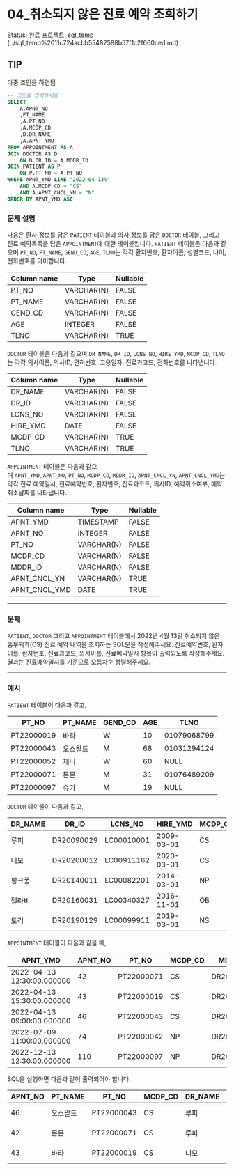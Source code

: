 # 04_취소되지 않은 진료 예약 조회하기

Status: 완료
프로젝트: sql_temp (../sql_temp%2011c724acbb55482588b57f1c2f660ced.md)

## TIP

다중 조인을 하면됨

```sql
-- 코드를 입력하세요
SELECT 
    A.APNT_NO
    ,PT_NAME
    ,A.PT_NO
    ,A.MCDP_CD
    ,D.DR_NAME
    ,A.APNT_YMD
FROM APPOINTMENT AS A
JOIN DOCTOR AS D
    ON D.DR_ID = A.MDDR_ID
JOIN PATIENT AS P
    ON P.PT_NO = A.PT_NO
WHERE APNT_YMD LIKE "2022-04-13%"
    AND A.MCDP_CD = "CS"
    AND A.APNT_CNCL_YN = "N"
ORDER BY APNT_YMD ASC
```

### **문제 설명**

다음은 환자 정보를 담은 `PATIENT` 테이블과 의사 정보를 담은 `DOCTOR` 테이블, 그리고 진료 예약목록을 담은 `APPOINTMENT`에 대한 테이블입니다. `PATIENT` 테이블은 다음과 같으며 `PT_NO`, `PT_NAME`, `GEND_CD`, `AGE`, `TLNO`는 각각 환자번호, 환자이름, 성별코드, 나이, 전화번호를 의미합니다.

| Column name | Type | Nullable |
| --- | --- | --- |
| PT_NO | VARCHAR(N) | FALSE |
| PT_NAME | VARCHAR(N) | FALSE |
| GEND_CD | VARCHAR(N) | FALSE |
| AGE | INTEGER | FALSE |
| TLNO | VARCHAR(N) | TRUE |

`DOCTOR` 테이블은 다음과 같으며 `DR_NAME`, `DR_ID`, `LCNS_NO`, `HIRE_YMD`, `MCDP_CD`, `TLNO`는 각각 의사이름, 의사ID, 면허번호, 고용일자, 진료과코드, 전화번호를 나타냅니다.

| Column name | Type | Nullable |
| --- | --- | --- |
| DR_NAME | VARCHAR(N) | FALSE |
| DR_ID | VARCHAR(N) | FALSE |
| LCNS_NO | VARCHAR(N) | FALSE |
| HIRE_YMD | DATE | FALSE |
| MCDP_CD | VARCHAR(N) | TRUE |
| TLNO | VARCHAR(N) | TRUE |

`APPOINTMENT` 테이블은 다음과 같으며 `APNT_YMD`, `APNT_NO`, `PT_NO`, `MCDP_CD`, `MDDR_ID`, `APNT_CNCL_YN`, `APNT_CNCL_YMD`는 각각 진료 예약일시, 진료예약번호, 환자번호, 진료과코드, 의사ID, 예약취소여부, 예약취소날짜를 나타냅니다.

| Column name | Type | Nullable |
| --- | --- | --- |
| APNT_YMD | TIMESTAMP | FALSE |
| APNT_NO | INTEGER | FALSE |
| PT_NO | VARCHAR(N) | FALSE |
| MCDP_CD | VARCHAR(N) | FALSE |
| MDDR_ID | VARCHAR(N) | FALSE |
| APNT_CNCL_YN | VARCHAR(N) | TRUE |
| APNT_CNCL_YMD | DATE | TRUE |

---

### 문제

`PATIENT`, `DOCTOR` 그리고 `APPOINTMENT` 테이블에서 2022년 4월 13일 취소되지 않은 흉부외과(CS) 진료 예약 내역을 조회하는 SQL문을 작성해주세요. 진료예약번호, 환자이름, 환자번호, 진료과코드, 의사이름, 진료예약일시 항목이 출력되도록 작성해주세요. 결과는 진료예약일시를 기준으로 오름차순 정렬해주세요.

---

### 예시

`PATIENT` 테이블이 다음과 같고,

| PT_NO | PT_NAME | GEND_CD | AGE | TLNO |
| --- | --- | --- | --- | --- |
| PT22000019 | 바라 | W | 10 | 01079068799 |
| PT22000043 | 오스왈드 | M | 68 | 01031294124 |
| PT22000052 | 제니 | W | 60 | NULL |
| PT22000071 | 몬몬 | M | 31 | 01076489209 |
| PT22000097 | 슈가 | M | 19 | NULL |

`DOCTOR` 테이블이 다음과 같고,

| DR_NAME | DR_ID | LCNS_NO | HIRE_YMD | MCDP_CD | TLNO |
| --- | --- | --- | --- | --- | --- |
| 루피 | DR20090029 | LC00010001 | 2009-03-01 | CS | 01085482011 |
| 니모 | DR20200012 | LC00911162 | 2020-03-01 | CS | 01089483921 |
| 핑크퐁 | DR20140011 | LC00082201 | 2014-03-01 | NP | 01098428957 |
| 젤라비 | DR20160031 | LC00340327 | 2016-11-01 | OB | 01023981922 |
| 토리 | DR20190129 | LC00099911 | 2019-03-01 | NS | 01058390758 |

`APPOINTMENT` 테이블이 다음과 같을 때,

| APNT_YMD | APNT_NO | PT_NO | MCDP_CD | MDDR_ID | APNT_CNCL_YN | APNT_CNCL_YMD |
| --- | --- | --- | --- | --- | --- | --- |
| 2022-04-13 12:30:00.000000 | 42 | PT22000071 | CS | DR20090029 | N | NULL |
| 2022-04-13 15:30:00.000000 | 43 | PT22000019 | CS | DR20200012 | N | NULL |
| 2022-04-13 09:00:00.000000 | 46 | PT22000043 | CS | DR20090029 | N | NULL |
| 2022-07-09 11:00:00.000000 | 74 | PT22000042 | NP | DR20100011 | N | NULL |
| 2022-12-13 12:30:00.000000 | 110 | PT22000097 | NP | DR20160011 | Y | 2022-12-03 |

SQL을 실행하면 다음과 같이 출력되어야 합니다.

| APNT_NO | PT_NAME | PT_NO | MCDP_CD | DR_NAME | APNT_YMD |
| --- | --- | --- | --- | --- | --- |
| 46 | 오스왈드 | PT22000043 | CS | 루피 | 2022-04-13 09:00:00.000000 |
| 42 | 몬몬 | PT22000071 | CS | 루피 | 2022-04-13 12:30:00.000000 |
| 43 | 바라 | PT22000019 | CS | 니모 | 2022-04-13 15:30:00.000000 |
